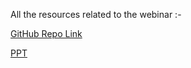 
All the resources related to the webinar :-

[GitHub Repo Link](https://github.com/vanshg395/flutterportfolio.git)

[PPT](https://drive.google.com/file/d/151oUU0GCtHRpi6gtmPpqShyo23g058ux/view)